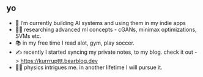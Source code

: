 ## yo

- 🔭 I’m currently building AI systems and using them in my indie apps
- 👨‍💻 researching advanced ml concepts - cGANs, minimax optimizations, SVMs etc.
- 📚 in my free time I read alot, gym, play soccer.
- ✍️ recently I started syncing my private notes, to my blog. check it out -> https://kurrrupttt.bearblog.dev
- 🧑‍🔬 physics intrigues me. in another lifetime I will pursue it.
